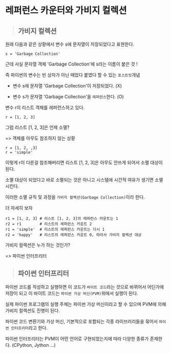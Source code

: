 # 레퍼런스 카운터와 가비지 컬렉션

>## 가비지 컬렉션

원래 다음과 같은 상황에서 변수 s에 문자열이 저장되었다고 표현한다.

```python3
s = 'Garbage Collection'
```

근데 사실 문자열 객체 'Garbage Collection'에 s라는 이름이 붙은 것 !

즉 파이썬의 변수는 빈 상자가 아닌 떼었다 붙였다 할 수 있는 `포스트잇`개념

* 변수 s에 문자열 'Garbage Collection'이 저장되었다. (X)

* 변수 s가 문자열 'Garbage Collection'을 `레퍼런스`한다. (O)

변수 r이 리스트 객체를 레퍼런스하고 있다.

```python3
r = [1, 2, 3]
```
그럼 리스트 [1, 2, 3]은 언제 소멸?

=> 객체를 아무도 참조하지 않는 상황
```python3
r = [1, 2, ,3]
r = 'simple'
```
이렇게 r이 다른걸 참조해버리면 리스트 [1, 2, 3]은 아무도 안쓰게 되어서 소멸 대상이 된다.

소멸 대상이 되었다고 바로 소멸되는 것은 아니고 시스템에 시간적 여유가 생기면 소멸시킨다.

이러한 소멸 규칙 및 과정을 `가비지 컬렉션(Garbage Collection)`이라 한다.

더 자세히 보자

```python3
r1 = [1, 2, 3] # 리스트 [1, 2, 3]의 레퍼런스 카운트는 1
r2 = r1        # 리스트의 레퍼런스 카운트 2
r1 = 'simple'  # 리스트의 레퍼런스 카운트는 다시 1
r2 = 'happy'   # 리스트의 레퍼런스 카운트 0, 따라서 가비지 컬렉션 대상
```
가비지 컬렉션은 누가 하는 것인가?

=> 파이썬 인터프리터

>## 파이썬 인터프리터

파이썬 코드를 작성하고 실행하면 이 코드가 `바이트 코드`라는 것으로 바뀌어서 어딘가에 저장이 되고 이 바이트 코드는 `파이썬 가상 머신(PVM)`위에서 실행이 된다.

실제 파이썬 프로그램의 실행 주체는 파이썬 가상 머신이라고 할 수 있으며 PVM에 의해 가비지 컬렉션도 진행이 된다.

파이썬 코드 변환기와 가상 머신, 기본적으로 포함되는 각종 라이브러리들을 묶어서 `파이썬 인터프리터`라고 한다.

파이썬 인터프리터는 PVM이 어떤 언어로 구현되었는지에 따라 다양한 종류가 존재한다. (CPython, Jython ...)
